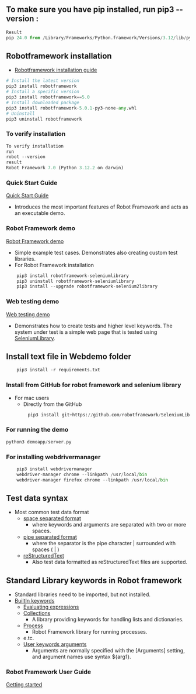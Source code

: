 ## To make sure you have pip installed, run pip3 --version :
```py
Result 
pip 24.0 from /Library/Frameworks/Python.framework/Versions/3.12/lib/python3.12/site-packages/pip (python 3.12)
```

## Robotframework installation
+ [Robotframework installation guide](https://pypi.org/project/robotframework/)

```py
# Install the latest version 
pip3 install robotframework
# Install a specific version
pip3 install robotframework==5.0
# Install downloaded package 
pip3 install robotframework-5.0.1-py3-none-any.whl
# Uninstall
pip3 uninstall robotframework
```
### To verify installation 
```py
To verify installation 
run
robot --version
result 
Robot Framework 7.0 (Python 3.12.2 on darwin)
```
### Quick Start Guide
[Quick Start Guide](https://github.com/robotframework/QuickStartGuide/blob/master/QuickStart.rst)
+ Introduces the most important features of Robot Framework and acts as an executable demo.

### Robot Framework demo
[Robot Framework demo](https://github.com/robotframework/RobotDemo)
+ Simple example test cases. Demonstrates also creating custom test libraries.
+ For Robot Framework installation
```py
    pip3 install robotframework-seleniumlibrary
    pip3 uninstall robotframework-seleniumlibrary
    pip3 install --upgrade robotframework-selenium2library
```

### Web testing demo
[Web testing demo](https://github.com/robotframework/WebDemo)
+ Demonstrates how to create tests and higher level keywords. The system under test is a simple web page that is tested using [SeleniumLibrary](https://github.com/robotframework/SeleniumLibrary).


## Install text file in Webdemo folder
```py
    pip3 install -r requirements.txt
```

### Install from GitHub for robot framework and selenium library
+ For mac users
    + Directly from the GitHub
   ```py 
        pip3 install git+https://github.com/robotframework/SeleniumLibrary.git 
   ```


### For running the demo
```py 
python3 demoapp/server.py
```

### For installing webdrivermanager
```py
    pip3 install webdrivermanager
    webdriver-manager chrome --linkpath /usr/local/bin
    webdriver-manager firefox chrome --linkpath /usr/local/bin
```

###


## Test data syntax
+ Most common test data format
    + [space separated format](https://robotframework.org/robotframework/latest/RobotFrameworkUserGuide.html#space-separated-format)
        + where keywords and arguments are separated with two or more spaces.
    + [pipe separated format](https://robotframework.org/robotframework/latest/RobotFrameworkUserGuide.html#pipe-separated-format)
        + where the separator is the pipe character | surrounded with spaces ( | )
    +  [reStructuredText](https://robotframework.org/robotframework/latest/RobotFrameworkUserGuide.html#restructuredtext-format)
        + Also test data formatted as reStructuredText  files are supported.

## Standard Library keywords in Robot framework
+ Standard libraries need to be imported, but not installed. 
+ [BuiltIn keywords](https://robotframework.org/robotframework/latest/libraries/BuiltIn.html)
    + [Evaluating expressions](https://robotframework.org/robotframework/latest/libraries/BuiltIn.html#Evaluating%20expressions)
    + [Collections](https://robotframework.org/robotframework/latest/libraries/Collections.html)
        + A library providing keywords for handling lists and dictionaries.
    + [Process](https://robotframework.org/robotframework/latest/libraries/Process.html)
        + Robot Framework library for running processes.
    + e.tc.
    + [User keywords arguments](https://robotframework.org/robotframework/latest/RobotFrameworkUserGuide.html#user-keyword-arguments)
        + Arguments are normally specified with the [Arguments] setting, and argument names use syntax ${arg1}.
        
### Robot Framework User Guide
[Getting started](https://robotframework.org/robotframework/latest/RobotFrameworkUserGuide.html#toc-entry-1)




